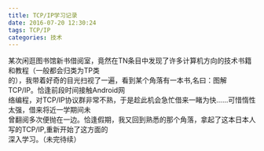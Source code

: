 ```yaml
---
title: TCP/IP学习记录
date: 2016-07-20 12:30:24
tags: TCP/IP
categories: 技术
---
```


某次闲逛图书馆新书借阅室，竟然在TN条目中发现了许多计算机方向的技术书籍和教程（一般都会归类为TP类<br>的），我带着好奇的目光扫视了一遍，看到某个角落有一本书,名曰：图解TCP/IP。恰逢前段时间接触Android网<br>络编程，对TCP/IP协议群非常不熟，于是趁此机会急忙借来一睹为快......可惜惰性太强，借来将近一学期间未<br>曾翻阅多次便抛在一边。恰逢假期，我又回到熟悉的那个角落，拿起了这本日本人写的TCP/IP,重新开始了这方面的<br>深入学习。（未完待续）


<!--more-->







